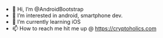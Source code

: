 - 👋 Hi, I’m @AndroidBootstrap
- 👀 I’m interested in android, smartphone dev. 
- 🌱 I’m currently learning iOS
- 📫 How to reach me hit me up @ https://cryptoholics.com

<!---
AndroidBootstrap/AndroidBootstrap is a ✨ special ✨ repository because its `README.md` (this file) appears on your GitHub profile.
You can click the Preview link to take a look at your changes.
--->
